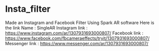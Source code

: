 # Insta_filter
Made an Instagram and Facebook Filter Using Spark AR software
Here is the link
Name : SingleAR
Instagram link : https://www.instagram.com/ar/1307931693000807/
Facebook link : https://www.facebook.com/fbcameraeffects/tryit/1307931693000807/
Messenger link : https://www.messenger.com/ar/1307931693000807/
